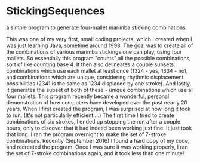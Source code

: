 # StickingSequences
a simple program to generate four-mallet marimba sticking combinations.

This was one of my very first, small coding projects, which I created when I was just learning Java, sometime around 1998. The goal was to create all of the combinations of various marimba stickings one can play, using four mallets. So essentially this program "counts" all the possible combinations, sort of like counting base 4. It then also delineates a couple subsets: combinations which use each mallet at least once (1324 - yes, 1334 - no), and combinations which are unique, considering rhythmic displacement possibilities (2341 is the same as 1234 displaced by one stroke). And lastly, it generates the subset of both of these - unique combinations which use all four mallets.
This program recently became a wonderful, personal demonstration of how computers have developed over the past nearly 20 years. When I first created the program, I was surprised at how long it took to run. (It's not particularly efficient....) The first time I tried to create combinations of six strokes, I ended up stopping the run after a couple hours, only to discover that it had indeed been working just fine. It just took that long. I ran the program overnight to make the set of 7-stroke combinations. Recently (September 2016) I found a hard copy of my code, and recreated the program. Once I was sure it was working properly, I ran the set of 7-stroke combinations again, and it took less than one minute!
